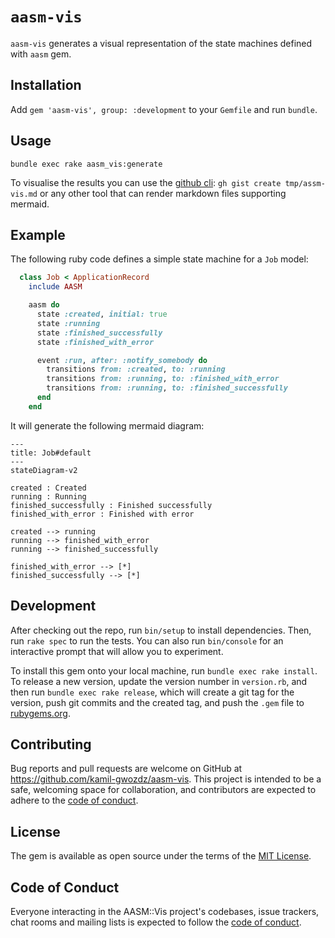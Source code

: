 # `aasm-vis`

`aasm-vis` generates a visual representation of the state machines defined with `aasm` gem.

## Installation

Add `gem 'aasm-vis', group: :development` to your `Gemfile` and run `bundle`.

## Usage

`bundle exec rake aasm_vis:generate`

To visualise the results you can use the [github cli](https://cli.github.com/): `gh gist create tmp/assm-vis.md` or any other tool that can render markdown files supporting mermaid.


## Example

The following ruby code defines a simple state machine for a `Job` model:
```ruby
  class Job < ApplicationRecord
    include AASM

    aasm do
      state :created, initial: true
      state :running
      state :finished_successfully
      state :finished_with_error

      event :run, after: :notify_somebody do
        transitions from: :created, to: :running
        transitions from: :running, to: :finished_with_error
        transitions from: :running, to: :finished_successfully
      end
    end
```

It will generate the following mermaid diagram:

```mermaid
---
title: Job#default
---
stateDiagram-v2

created : Created
running : Running
finished_successfully : Finished successfully
finished_with_error : Finished with error
  
created --> running
running --> finished_with_error
running --> finished_successfully

finished_with_error --> [*]
finished_successfully --> [*]
```

## Development

After checking out the repo, run `bin/setup` to install dependencies. Then, run `rake spec` to run the tests. You can also run `bin/console` for an interactive prompt that will allow you to experiment.

To install this gem onto your local machine, run `bundle exec rake install`. To release a new version, update the version number in `version.rb`, and then run `bundle exec rake release`, which will create a git tag for the version, push git commits and the created tag, and push the `.gem` file to [rubygems.org](https://rubygems.org).

## Contributing

Bug reports and pull requests are welcome on GitHub at https://github.com/kamil-gwozdz/aasm-vis. This project is intended to be a safe, welcoming space for collaboration, and contributors are expected to adhere to the [code of conduct](https://github.com/[USERNAME]/aasm-vis/blob/main/CODE_OF_CONDUCT.md).

## License

The gem is available as open source under the terms of the [MIT License](https://opensource.org/licenses/MIT).

## Code of Conduct

Everyone interacting in the AASM::Vis project's codebases, issue trackers, chat rooms and mailing lists is expected to follow the [code of conduct](https://github.com/[USERNAME]/aasm-vis/blob/main/CODE_OF_CONDUCT.md).

